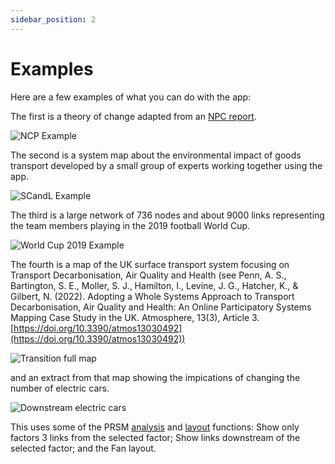 ```yaml
---
sidebar_position: 2
---
```

# Examples

Here are a few examples of what you can do with the app:

The first is a theory of change adapted from an [NPC report](https://www.thinknpc.org/resource-hub/ten-steps/).

![NCP Example](/images/NPCexample.png)

The second is a system map about the environmental impact of goods transport developed by a small group of experts working together using the app.

![SCandL Example](/images/SCandLexample.png)

The third is a large network of 736 nodes and about 9000 links representing the team members playing in the 2019 football World Cup.

![World Cup 2019 Example](/images/WorldCup2019example.webp)

The fourth is a map of the UK surface transport system focusing on Transport Decarbonisation, Air Quality and Health (see Penn, A. S., Bartington, S. E., Moller, S. J., Hamilton, I., Levine, J. G., Hatcher, K., & Gilbert, N. (2022). Adopting a Whole Systems Approach to Transport Decarbonisation, Air Quality and Health: An Online Participatory Systems Mapping Case Study in the UK. Atmosphere, 13(3), Article 3. [https://doi.org/10.3390/atmos13030492](https://doi.org/10.3390/atmos13030492))

![Transition full map](/images/TransitionMapforG0.webp)

and an extract from that map showing the impications of changing the number of electric cars.

![Downstream electric cars](/images/TransitionDownstreamElectricCars.png)

This uses some of the PRSM [analysis](Styling#analysis-tab) and [layout](Styling#layout) functions: Show only factors 3 links from the selected factor; Show links downstream of the selected factor; and the Fan layout.
